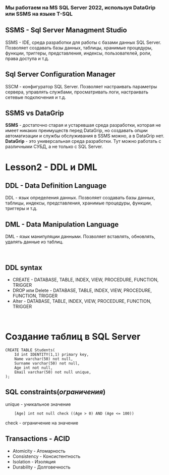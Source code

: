 ### Мы работаем на MS SQL Server 2022, используя DataGrip или SSMS на языке T-SQL
## SSMS - Sql Server Managment Studio
SSMS - IDE, среда разработки для работы с базами данных SQL Server. Позволяет создавать базы данных, таблицы, хранимые процедуры, функции, триггеры, представления, индексы, пользователей, роли, права доступа и т.д.
## Sql Server Configuration Manager
SSCM - конфигуратор SQL Server. Позволяет настраивать параметры сервера, управлять службами, просматривать логи, настраивать сетевые подключения и т.д.

## SSMS vs DataGrip
**SSMS** - достаточно старая и устаревшая среда разработки, которая не имеет никаких преимуществ перед DataGrip,
но создавать опции автоматизации и службы обслуживания в SSMS можно, а в DataGrip нет.
<br>
**DataGrip** - это универсальная среда разработки. Тут можно работать с различными СУБД, а не только с SQL Server.
<br>

# Lesson2 - DDL и DML
## DDL - Data Definition Language
DDL - язык определения данных. Позволяет создавать базы данных, таблицы, индексы, представления, хранимые процедуры, функции, триггеры и т.д.
## DML - Data Manipulation Language
DML - язык манипуляции данными. Позволяет вставлять, обновлять, удалять данные из таблиц.

<br>

## DDL syntax
* CREATE - DATABASE, TABLE, INDEX, VIEW, PROCEDURE, FUNCTION, TRIGGER
* DROP или Delete - DATABASE, TABLE, INDEX, VIEW, PROCEDURE, FUNCTION, TRIGGER
* Alter - DATABASE, TABLE, INDEX, VIEW, PROCEDURE, FUNCTION, TRIGGER
<br>

# Создание таблиц в SQL Server
```tsql
CREATE TABLE Students(
    Id int IDENTITY(1,1) primary key,
    Name varchar(50) not null,
    Surname varchar(50) not null,
    Age int not null,
    Email varchar(50) not null unique,
);
```

## SQL constraints(***ограничения***)
unique - уникальное значение
```tsql
    [Age] int not null check ((Age > 0) AND (Age <= 100))
```
check - ограничение на значение
<br>

## Transactions - ACID
* Atomicity - Атомарность
* Consistency - Консистентность
* Isolation - Изоляция
* Durability - Долговечность
<br>

